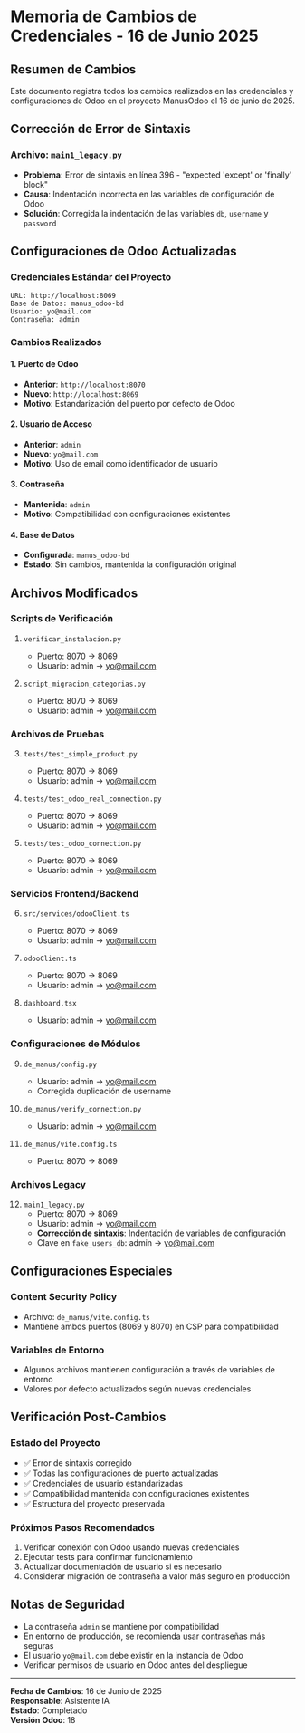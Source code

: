 # Memoria de Cambios de Credenciales - 16 de Junio 2025

## Resumen de Cambios

Este documento registra todos los cambios realizados en las credenciales y configuraciones de Odoo en el proyecto ManusOdoo el 16 de junio de 2025.

## Corrección de Error de Sintaxis

### Archivo: `main1_legacy.py`
- **Problema**: Error de sintaxis en línea 396 - "expected 'except' or 'finally' block"
- **Causa**: Indentación incorrecta en las variables de configuración de Odoo
- **Solución**: Corregida la indentación de las variables `db`, `username` y `password`

## Configuraciones de Odoo Actualizadas

### Credenciales Estándar del Proyecto
```
URL: http://localhost:8069
Base de Datos: manus_odoo-bd
Usuario: yo@mail.com
Contraseña: admin
```

### Cambios Realizados

#### 1. Puerto de Odoo
- **Anterior**: `http://localhost:8070`
- **Nuevo**: `http://localhost:8069`
- **Motivo**: Estandarización del puerto por defecto de Odoo

#### 2. Usuario de Acceso
- **Anterior**: `admin`
- **Nuevo**: `yo@mail.com`
- **Motivo**: Uso de email como identificador de usuario

#### 3. Contraseña
- **Mantenida**: `admin`
- **Motivo**: Compatibilidad con configuraciones existentes

#### 4. Base de Datos
- **Configurada**: `manus_odoo-bd`
- **Estado**: Sin cambios, mantenida la configuración original

## Archivos Modificados

### Scripts de Verificación
1. `verificar_instalacion.py`
   - Puerto: 8070 → 8069
   - Usuario: admin → yo@mail.com

2. `script_migracion_categorias.py`
   - Puerto: 8070 → 8069
   - Usuario: admin → yo@mail.com

### Archivos de Pruebas
3. `tests/test_simple_product.py`
   - Puerto: 8070 → 8069
   - Usuario: admin → yo@mail.com

4. `tests/test_odoo_real_connection.py`
   - Puerto: 8070 → 8069
   - Usuario: admin → yo@mail.com

5. `tests/test_odoo_connection.py`
   - Puerto: 8070 → 8069
   - Usuario: admin → yo@mail.com

### Servicios Frontend/Backend
6. `src/services/odooClient.ts`
   - Puerto: 8070 → 8069
   - Usuario: admin → yo@mail.com

7. `odooClient.ts`
   - Puerto: 8070 → 8069
   - Usuario: admin → yo@mail.com

8. `dashboard.tsx`
   - Usuario: admin → yo@mail.com

### Configuraciones de Módulos
9. `de_manus/config.py`
   - Usuario: admin → yo@mail.com
   - Corregida duplicación de username

10. `de_manus/verify_connection.py`
    - Usuario: admin → yo@mail.com

11. `de_manus/vite.config.ts`
    - Puerto: 8070 → 8069

### Archivos Legacy
12. `main1_legacy.py`
    - Puerto: 8070 → 8069
    - Usuario: admin → yo@mail.com
    - **Corrección de sintaxis**: Indentación de variables de configuración
    - Clave en `fake_users_db`: admin → yo@mail.com

## Configuraciones Especiales

### Content Security Policy
- Archivo: `de_manus/vite.config.ts`
- Mantiene ambos puertos (8069 y 8070) en CSP para compatibilidad

### Variables de Entorno
- Algunos archivos mantienen configuración a través de variables de entorno
- Valores por defecto actualizados según nuevas credenciales

## Verificación Post-Cambios

### Estado del Proyecto
- ✅ Error de sintaxis corregido
- ✅ Todas las configuraciones de puerto actualizadas
- ✅ Credenciales de usuario estandarizadas
- ✅ Compatibilidad mantenida con configuraciones existentes
- ✅ Estructura del proyecto preservada

### Próximos Pasos Recomendados
1. Verificar conexión con Odoo usando nuevas credenciales
2. Ejecutar tests para confirmar funcionamiento
3. Actualizar documentación de usuario si es necesario
4. Considerar migración de contraseña a valor más seguro en producción

## Notas de Seguridad

- La contraseña `admin` se mantiene por compatibilidad
- En entorno de producción, se recomienda usar contraseñas más seguras
- El usuario `yo@mail.com` debe existir en la instancia de Odoo
- Verificar permisos de usuario en Odoo antes del despliegue

---

**Fecha de Cambios**: 16 de Junio de 2025  
**Responsable**: Asistente IA  
**Estado**: Completado  
**Versión Odoo**: 18
